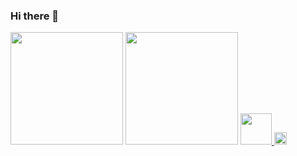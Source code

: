 ### Hi there 👋

<div>
  <img height = "180cm" src= "https://github-readme-stats.vercel.app/api?username=mexerica&theme=vision-friendly-dark&show_icons=true" />
  <img height = "180cm" src= "https://github-readme-stats.vercel.app/api/top-langs/?username=mexerica&layout=compact&theme=vision-friendly-dark" />
   <a href="https://gifer.com/pt/6o0">
    <img height = " 50cm" src="https://i.gifer.com/origin/2b/2b047e4d200321cef2a506baa878f457.gif"/>
   <a/>
   <img height = " 20cm" src= "https://visitor-badge.laobi.icu/badge?page_id=CharalambosIoannou.mererica">
 </div>

<!--
**mexerica/mexerica** is a ✨ _special_ ✨ repository because its `README.md` (this file) appears on your GitHub profile.

Here are some ideas to get you started:

- 🔭 I’m currently working on ...
- 🌱 I’m currently learning ...
- 👯 I’m looking to collaborate on ...
- 🤔 I’m looking for help with ...
- 💬 Ask me about ...
- 📫 How to reach me: ...
- 😄 Pronouns: ...
- ⚡ Fun fact: ...
-->
